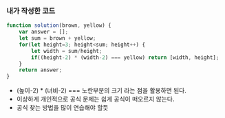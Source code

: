 ### 내가 작성한 코드

```jsx
function solution(brown, yellow) {
    var answer = [];
    let sum = brown + yellow;
    for(let height=3; height<sum; height++) {
        let width = sum/height;
        if((height-2) * (width-2) === yellow) return [width, height];
    }
    return answer;
}
```

- (높이-2) * (너비-2) === 노란부분의 크기 라는 점을 활용하면 된다.
- 이상하게 개인적으로 공식 문제는 쉽게 공식이 떠오르지 않는다.
- 공식 찾는 방법을 많이 연습해야 할듯